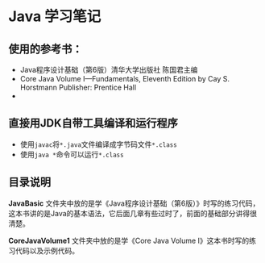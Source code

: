 # Java 学习笔记
## 使用的参考书：
- Java程序设计基础（第6版）清华大学出版社 陈国君主编
- Core Java Volume I—Fundamentals, Eleventh Edition by Cay S. Horstmann Publisher: Prentice Hall
- 
## 直接用JDK自带工具编译和运行程序
- 使用`javac`将`*.java`文件编译成字节码文件`*.class`
- 使用`java *`命令可以运行`*.class`

## 目录说明

**JavaBasic** 文件夹中放的是学《Java程序设计基础（第6版）》时写的练习代码，这本书讲的是Java的基本语法，它后面几章有些过时了，前面的基础部分讲得很清楚。

**CoreJavaVolume1** 文件夹中放的是学《Core Java Volume I》这本书时写的练习代码以及示例代码。